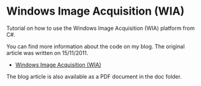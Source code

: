 Windows Image Acquisition (WIA)
===============================

Tutorial on how to use the Windows Image Acquisition (WIA) platform from  C#.

You can find more information about the code on my blog. The original article was written on 15/11/2011.

* [Windows Image Acquisition (WIA)](https://cgeers.wordpress.com/2011/05/15/windows-image-acquisition-wia/)

The blog article is also available as a PDF document in the doc folder.
